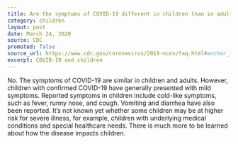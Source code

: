 ```yaml
---
title: Are the symptoms of COVID-19 different in children than in adults?
category: children
layout: post
date: March 24, 2020
source: CDC
promoted: false
source_url: https://www.cdc.gov/coronavirus/2019-ncov/faq.html#anchor_1584387482747
excerpt: COVID-19 and children
---
```


No. The symptoms of COVID-19 are similar in children and adults. However, children with confirmed COVID-19 have generally presented with mild symptoms. Reported symptoms in children include cold-like symptoms, such as fever, runny nose, and cough. Vomiting and diarrhea have also been reported. It’s not known yet whether some children may be at higher risk for severe illness, for example, children with underlying medical conditions and special healthcare needs. There is much more to be learned about how the disease impacts children.